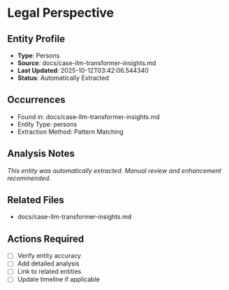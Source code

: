 # Legal Perspective

## Entity Profile
- **Type**: Persons
- **Source**: docs/case-llm-transformer-insights.md
- **Last Updated**: 2025-10-12T03:42:06.544340
- **Status**: Automatically Extracted

## Occurrences
- Found in: docs/case-llm-transformer-insights.md
- Entity Type: persons
- Extraction Method: Pattern Matching

## Analysis Notes
*This entity was automatically extracted. Manual review and enhancement recommended.*

## Related Files
- docs/case-llm-transformer-insights.md

## Actions Required
- [ ] Verify entity accuracy
- [ ] Add detailed analysis
- [ ] Link to related entities
- [ ] Update timeline if applicable
